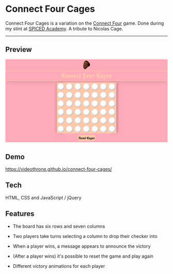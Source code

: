# Connect Four Cages

Connect Four Cages is a variation on the [Connect Four](https://en.wikipedia.org/wiki/Connect_Four) game. Done during my stint at [SPICED Academy](https://www.spiced.academy/program/full-stack-web-development/). A tribute to Nicolas Cage.

---

## Preview

![Connect Four Cages](https://github.com/videothrone/connect-four-cages/blob/master/screenshot.png "Connect Four Cages")

## Demo

https://videothrone.github.io/connect-four-cages/

## Tech

HTML, CSS and JavaScript / jQuery

## Features

-   The board has six rows and seven columns

-   Two players take turns selecting a column to drop their checker into

-   When a player wins, a message appears to announce the victory

-   (After a player wins) it's possible to reset the game and play again

-   Different victory animations for each player
